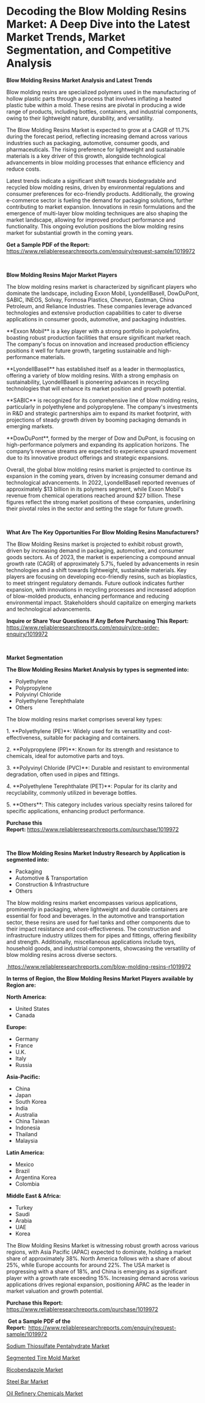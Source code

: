 <p><h1>Decoding the Blow Molding Resins Market: A Deep Dive into the Latest Market Trends, Market Segmentation, and Competitive Analysis</h1></p><p><strong>Blow Molding Resins Market Analysis and Latest Trends</strong></p>
<p><p>Blow molding resins are specialized polymers used in the manufacturing of hollow plastic parts through a process that involves inflating a heated plastic tube within a mold. These resins are pivotal in producing a wide range of products, including bottles, containers, and industrial components, owing to their lightweight nature, durability, and versatility.</p><p>The Blow Molding Resins Market is expected to grow at a CAGR of 11.7% during the forecast period, reflecting increasing demand across various industries such as packaging, automotive, consumer goods, and pharmaceuticals. The rising preference for lightweight and sustainable materials is a key driver of this growth, alongside technological advancements in blow molding processes that enhance efficiency and reduce costs.</p><p>Latest trends indicate a significant shift towards biodegradable and recycled blow molding resins, driven by environmental regulations and consumer preferences for eco-friendly products. Additionally, the growing e-commerce sector is fueling the demand for packaging solutions, further contributing to market expansion. Innovations in resin formulations and the emergence of multi-layer blow molding techniques are also shaping the market landscape, allowing for improved product performance and functionality. This ongoing evolution positions the blow molding resins market for substantial growth in the coming years.</p></p>
<p><strong>Get a Sample PDF of the Report:&nbsp;</strong> <a href="https://www.reliableresearchreports.com/enquiry/request-sample/1019972?utm_campaign=38&utm_medium=2&utm_source=Github&utm_content=ia&utm_term=01022025&utm_id=blow-molding-resins">https://www.reliableresearchreports.com/enquiry/request-sample/1019972</a></p>
<p>&nbsp;</p>
<p><strong>Blow Molding Resins Major Market Players</strong></p>
<p><p>The blow molding resins market is characterized by significant players who dominate the landscape, including Exxon Mobil, LyondellBasell, DowDuPont, SABIC, INEOS, Solvay, Formosa Plastics, Chevron, Eastman, China Petroleum, and Reliance Industries. These companies leverage advanced technologies and extensive production capabilities to cater to diverse applications in consumer goods, automotive, and packaging industries.</p><p>**Exxon Mobil** is a key player with a strong portfolio in polyolefins, boasting robust production facilities that ensure significant market reach. The company's focus on innovation and increased production efficiency positions it well for future growth, targeting sustainable and high-performance materials.</p><p>**LyondellBasell** has established itself as a leader in thermoplastics, offering a variety of blow molding resins. With a strong emphasis on sustainability, LyondellBasell is pioneering advances in recycling technologies that will enhance its market position and growth potential.</p><p>**SABIC** is recognized for its comprehensive line of blow molding resins, particularly in polyethylene and polypropylene. The company's investments in R&D and strategic partnerships aim to expand its market footprint, with projections of steady growth driven by booming packaging demands in emerging markets.</p><p>**DowDuPont**, formed by the merger of Dow and DuPont, is focusing on high-performance polymers and expanding its application horizons. The company’s revenue streams are expected to experience upward movement due to its innovative product offerings and strategic expansions.</p><p>Overall, the global blow molding resins market is projected to continue its expansion in the coming years, driven by increasing consumer demand and technological advancements. In 2022, LyondellBasell reported revenues of approximately $13 billion in its polymers segment, while Exxon Mobil's revenue from chemical operations reached around $27 billion. These figures reflect the strong market positions of these companies, underlining their pivotal roles in the sector and setting the stage for future growth.</p></p>
<p>&nbsp;</p>
<p><strong>What Are The Key Opportunities For Blow Molding Resins Manufacturers?</strong></p>
<p><p>The Blow Molding Resins market is projected to exhibit robust growth, driven by increasing demand in packaging, automotive, and consumer goods sectors. As of 2023, the market is experiencing a compound annual growth rate (CAGR) of approximately 5.7%, fueled by advancements in resin technologies and a shift towards lightweight, sustainable materials. Key players are focusing on developing eco-friendly resins, such as bioplastics, to meet stringent regulatory demands. Future outlook indicates further expansion, with innovations in recycling processes and increased adoption of blow-molded products, enhancing performance and reducing environmental impact. Stakeholders should capitalize on emerging markets and technological advancements.</p></p>
<p><strong>Inquire or Share Your Questions If Any Before Purchasing This Report:</strong> <a href="https://www.reliableresearchreports.com/enquiry/pre-order-enquiry/1019972?utm_campaign=38&utm_medium=2&utm_source=Github&utm_content=ia&utm_term=01022025&utm_id=blow-molding-resins">https://www.reliableresearchreports.com/enquiry/pre-order-enquiry/1019972</a></p>
<p>&nbsp;</p>
<p><strong>Market Segmentation</strong></p>
<p><strong>The Blow Molding Resins Market Analysis by types is segmented into:</strong></p>
<p><ul><li>Polyethylene</li><li>Polypropylene</li><li>Polyvinyl Chloride</li><li>Polyethylene Terephthalate</li><li>Others</li></ul></p>
<p><p>The blow molding resins market comprises several key types: </p><p>1. **Polyethylene (PE)**: Widely used for its versatility and cost-effectiveness, suitable for packaging and containers.</p><p>2. **Polypropylene (PP)**: Known for its strength and resistance to chemicals, ideal for automotive parts and toys.</p><p>3. **Polyvinyl Chloride (PVC)**: Durable and resistant to environmental degradation, often used in pipes and fittings.</p><p>4. **Polyethylene Terephthalate (PET)**: Popular for its clarity and recyclability, commonly utilized in beverage bottles.</p><p>5. **Others**: This category includes various specialty resins tailored for specific applications, enhancing product performance.</p></p>
<p><strong>Purchase this Report:&nbsp;</strong><a href="https://www.reliableresearchreports.com/purchase/1019972?utm_campaign=38&utm_medium=2&utm_source=Github&utm_content=ia&utm_term=01022025&utm_id=blow-molding-resins">https://www.reliableresearchreports.com/purchase/1019972</a></p>
<p>&nbsp;</p>
<p><strong>The Blow Molding Resins Market Industry Research by Application is segmented into:</strong></p>
<p><ul><li>Packaging</li><li>Automotive & Transportation</li><li>Construction & Infrastructure</li><li>Others</li></ul></p>
<p><p>The blow molding resins market encompasses various applications, prominently in packaging, where lightweight and durable containers are essential for food and beverages. In the automotive and transportation sector, these resins are used for fuel tanks and other components due to their impact resistance and cost-effectiveness. The construction and infrastructure industry utilizes them for pipes and fittings, offering flexibility and strength. Additionally, miscellaneous applications include toys, household goods, and industrial components, showcasing the versatility of blow molding resins across diverse sectors.</p></p>
<p><a href="https://www.reliableresearchreports.com/blow-molding-resins-r1019972?utm_campaign=38&utm_medium=2&utm_source=Github&utm_content=ia&utm_term=01022025&utm_id=blow-molding-resins">&nbsp;https://www.reliableresearchreports.com/blow-molding-resins-r1019972</a></p>
<p><strong>In terms of Region, the Blow Molding Resins Market Players available by Region are:</strong></p>
<p>
    <p> <strong> North America: </strong>
        <ul>
            <li>United States</li>
            <li>Canada</li>
        </ul>
        </p> 
    <p> <strong> Europe: </strong>
        <ul>
            <li>Germany</li>
            <li>France</li>
            <li>U.K.</li>
            <li>Italy</li>
            <li>Russia</li>
        </ul>
        </p> 
    <p> <strong> Asia-Pacific: </strong>
        <ul>
            <li>China</li>
            <li>Japan</li>
            <li>South Korea</li>
            <li>India</li>
            <li>Australia</li>
            <li>China Taiwan</li>
            <li>Indonesia</li>
            <li>Thailand</li>
            <li>Malaysia</li>
        </ul>
        </p> 
    <p> <strong> Latin America: </strong>
        <ul>
            <li>Mexico</li>
            <li>Brazil</li>
            <li>Argentina Korea</li>
            <li>Colombia</li>
        </ul>
        </p> 
    <p> <strong> Middle East & Africa: </strong>
        <ul>
            <li>Turkey</li>
            <li>Saudi</li>
            <li>Arabia</li>
            <li>UAE</li>
            <li>Korea</li>
        </ul>
    </p>
    </p>
<p><p>The Blow Molding Resins Market is witnessing robust growth across various regions, with Asia Pacific (APAC) expected to dominate, holding a market share of approximately 38%. North America follows with a share of about 25%, while Europe accounts for around 22%. The USA market is progressing with a share of 18%, and China is emerging as a significant player with a growth rate exceeding 15%. Increasing demand across various applications drives regional expansion, positioning APAC as the leader in market valuation and growth potential.</p></p>
<p><strong>Purchase this Report: </strong><a href="https://www.reliableresearchreports.com/purchase/1019972?utm_campaign=38&utm_medium=2&utm_source=Github&utm_content=ia&utm_term=01022025&utm_id=blow-molding-resins">https://www.reliableresearchreports.com/purchase/1019972</a></p>
<p>&nbsp;<strong>Get a Sample PDF of the Report:&nbsp;&nbsp;</strong><a href="https://www.reliableresearchreports.com/enquiry/request-sample/1019972?utm_campaign=38&utm_medium=2&utm_source=Github&utm_content=ia&utm_term=01022025&utm_id=blow-molding-resins">https://www.reliableresearchreports.com/enquiry/request-sample/1019972</a></p>
<p><strong></strong></p>
<p><p><a href="https://github.com/ternainglin/Market-Research-Report-List-1/blob/main/sodium-thiosulfate-pentahydrate-market.md?utm_campaign=38&utm_medium=2&utm_source=Github&utm_content=ia&utm_term=01022025&utm_id=blow-molding-resins">Sodium Thiosulfate Pentahydrate Market</a></p><p><a href="https://github.com/saaindosya/Market-Research-Report-List-1/blob/main/segmented-tire-mold-market.md?utm_campaign=38&utm_medium=2&utm_source=Github&utm_content=ia&utm_term=01022025&utm_id=blow-molding-resins">Segmented Tire Mold Market</a></p><p><a href="https://github.com/penglatilles/Market-Research-Report-List-1/blob/main/ricobendazole-market.md?utm_campaign=38&utm_medium=2&utm_source=Github&utm_content=ia&utm_term=01022025&utm_id=blow-molding-resins">Ricobendazole Market</a></p><p><a href="https://github.com/lalolatiot/Market-Research-Report-List-1/blob/main/steel-bar-market.md?utm_campaign=38&utm_medium=2&utm_source=Github&utm_content=ia&utm_term=01022025&utm_id=blow-molding-resins">Steel Bar Market</a></p><p><a href="https://github.com/agdonthisa/Market-Research-Report-List-1/blob/main/oil-refinery-chemicals-market.md?utm_campaign=38&utm_medium=2&utm_source=Github&utm_content=ia&utm_term=01022025&utm_id=blow-molding-resins">Oil Refinery Chemicals Market</a></p></p>